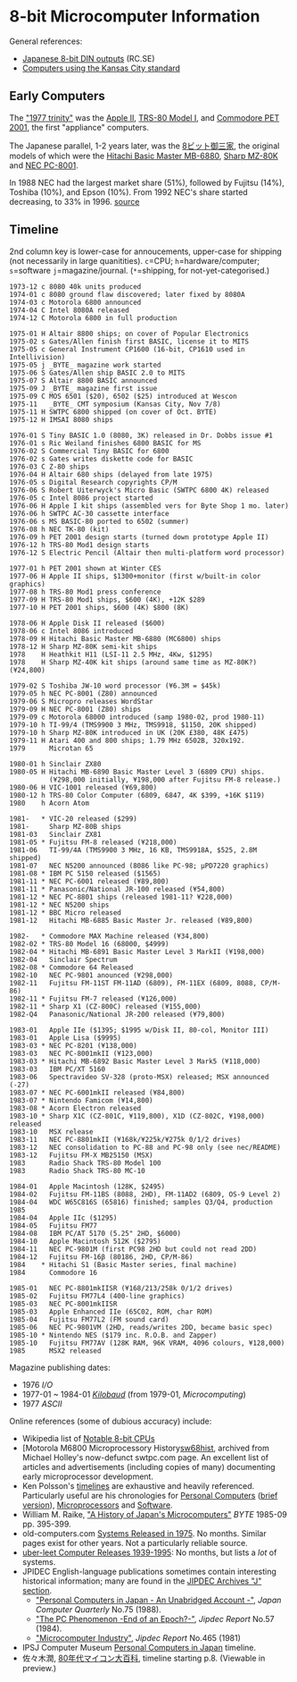 8-bit Microcomputer Information
===============================

General references:
- [Japanese 8-bit DIN outputs][rc 12255] (RC.SE)
- [Computers using the Kansas City standard][kctape]


Early Computers
---------------

The ["1977 trinity"][trinity] was the [Apple II][we-ap2], [TRS-80
Model I][we-trs80i], and [Commodore PET 2001][we-pet2001], the first
"appliance" computers.

The Japanese parallel, 1-2 years later, was the [8ビット御三家][gosanke8],
the original models of which were the [Hitachi Basic Master
MB-6880][wj-bm], [Sharp MZ-80K][wj-mz80k] and [NEC PC-8001][wj-pc8001].

In 1988 NEC had the largest market share (51%), followed by Fujitsu
(14%), Toshiba (10%), and Epson (10%). From 1992 NEC's share started
decreasing, to 33% in 1996. [source](https://i.imgur.com/4fpXzKr.jpg)


Timeline
--------

2nd column key is lower-case for annoucements, upper-case for shipping (not
necessarily in large quanitities). `c`=CPU; `h`=hardware/computer;
`s`=software `j`=magazine/journal. (`*`=shipping, for not-yet-categorised.)

    1973-12 c 8080 40k units produced
    1974-01 c 8080 ground flaw discovered; later fixed by 8080A
    1974-03 c Motorola 6800 announced
    1974-04 C Intel 8080A released
    1974-12 C Motorola 6800 in full production

    1975-01 H Altair 8800 ships; on cover of Popular Electronics
    1975-02 s Gates/Allen finish first BASIC, license it to MITS
    1975-05 c General Instrument CP1600 (16-bit, CP1610 used in Intellivision)
    1975-05 j _BYTE_ magazine work started
    1975-06 S Gates/Allen ship BASIC 2.0 to MITS
    1975-07 S Altair 8800 BASIC announced
    1975-09 J _BYTE_ magazine first issue
    1975-09 C MOS 6501 ($20), 6502 ($25) introduced at Wescon
    1975-11   _BYTE_ CMT symposium (Kansas City, Nov 7/8)
    1975-11 H SWTPC 6800 shipped (on cover of Oct. BYTE)
    1975-12 H IMSAI 8080 ships

    1976-01 S Tiny BASIC 1.0 (8080, 3K) released in Dr. Dobbs issue #1
    1976-01 s Ric Weiland finishes 6800 BASIC for MS
    1976-02 S Commercial Tiny BASIC for 6800
    1976-02 s Gates writes diskette code for BASIC
    1976-03 C Z-80 ships
    1976-04 H Altair 680 ships (delayed from late 1975)
    1976-05 s Digital Research copyrights CP/M
    1976-06 S Robert Uiterwyck's Micro Basic (SWTPC 6800 4K) released
    1976-05 c Intel 8086 project started
    1976-06 H Apple I kit ships (assembled vers for Byte Shop 1 mo. later)
    1976-06 h SWTPC AC-30 cassette interface
    1976-06 s MS BASIC-80 ported to 6502 (summer)
    1976-08 h NEC TK-80 (kit)
    1976-09 h PET 2001 design starts (turned down prototype Apple II)
    1976-12 h TRS-80 Mod1 design starts
    1976-12 S Electric Pencil (Altair then multi-platform word processor)

    1977-01 h PET 2001 shown at Winter CES
    1977-06 H Apple II ships, $1300+monitor (first w/built-in color graphics)
    1977-08 h TRS-80 Mod1 press conference
    1977-09 H TRS-80 Mod1 ships, $600 (4K), +12K $289
    1977-10 H PET 2001 ships, $600 (4K) $800 (8K)

    1978-06 H Apple Disk II released ($600)
    1978-06 c Intel 8086 introduced
    1978-09 H Hitachi Basic Master MB-6880 (MC6800) ships
    1978-12 H Sharp MZ-80K semi-kit ships
    1978    H Heathkit H11 (LSI-11 2.5 MHz, 4Kw, $1295)
    1978    H Sharp MZ-40K kit ships (around same time as MZ-80K?) (¥24,800)

    1979-02 S Toshiba JW-10 word processor (¥6.3M = $45k)
    1979-05 h NEC PC-8001 (Z80) announced
    1979-06 S Micropro releases WordStar
    1979-09 H NEC PC-8001 (Z80) ships
    1979-09 c Motorola 68000 introduced (samp 1980-02, prod 1980-11)
    1979-10 h TI-99/4 (TMS9900 3 MHz, TMS9918, $1150, 20K shipped)
    1979-10 h Sharp MZ-80K introduced in UK (20K £380, 48K £475)
    1979-11 H Atari 400 and 800 ships; 1.79 MHz 6502B, 320x192.
    1979      Microtan 65

    1980-01 h Sinclair ZX80
    1980-05 H Hitachi MB-6890 Basic Master Level 3 (6809 CPU) ships.
              (¥298,000 initially, ¥198,000 after Fujitsu FM-8 release.)
    1980-06 H VIC-1001 released (¥69,800)
    1980-12 h TRS-80 Color Computer (6809, 6847, 4K $399, +16K $119)
    1980    h Acorn Atom

    1981-   * VIC-20 released ($299)
    1981-     Sharp MZ-80B ships
    1981-03   Sinclair ZX81
    1981-05 * Fujitsu FM-8 released (¥218,000)
    1981-06   TI-99/4A (TMS9900 3 MHz, 16 KB, TMS9918A, $525, 2.8M shipped)
    1981-07   NEC N5200 announced (8086 like PC-98; µPD7220 graphics)
    1981-08 * IBM PC 5150 released ($1565)
    1981-11 * NEC PC-6001 released (¥89,800)
    1981-11 * Panasonic/National JR-100 released (¥54,800)
    1981-12 * NEC PC-8801 ships (released 1981-11? ¥228,000)
    1981-12 * NEC N5200 ships
    1981-12 * BBC Micro released
    1981-12   Hitachi MB-6885 Basic Master Jr. released (¥89,800)

    1982-   * Commodore MAX Machine released (¥34,800)
    1982-02 * TRS-80 Model 16 (68000, $4999)
    1982-04 * Hitachi MB-6891 Basic Master Level 3 MarkII (¥198,000)
    1982-04   Sinclair Spectrum
    1982-08 * Commodore 64 Released
    1982-10   NEC PC-9801 anounced (¥298,000)
    1982-11   Fujitsu FM-11ST FM-11AD (6809), FM-11EX (6809, 8088, CP/M-86)
    1982-11 * Fujitsu FM-7 released (¥126,000)
    1982-11 * Sharp X1 (CZ-800C) released (¥155,000)
    1982-Q4   Panasonic/National JR-200 released (¥79,800)

    1983-01   Apple IIe ($1395; $1995 w/Disk II, 80-col, Monitor III)
    1983-01   Apple Lisa ($9995)
    1983-03 * NEC PC-8201 (¥138,000)
    1983-03   NEC PC-8001mkII (¥123,000)
    1983-03 * Hitachi MB-6892 Basic Master Level 3 Mark5 (¥118,000)
    1983-03   IBM PC/XT 5160
    1983-06   Spectravideo SV-328 (proto-MSX) released; MSX announced (-27)
    1983-07 * NEC PC-6001mkII released (¥84,800)
    1983-07 * Nintendo Famicom (¥14,800)
    1983-08 * Acorn Electron released
    1983-10 * Sharp X1C (CZ-801C, ¥119,800), X1D (CZ-802C, ¥198,000) released
    1983-10   MSX release
    1983-11   NEC PC-8801mkII (¥168k/¥225k/¥275k 0/1/2 drives)
    1983-12   NEC consolidation to PC-88 and PC-98 only (see nec/README)
    1983-12   Fujitsu FM-X MB25150 (MSX)
    1983      Radio Shack TRS-80 Model 100
    1983      Radio Shack TRS-80 MC-10

    1984-01   Apple Macintosh (128K, $2495)
    1984-02   Fujitsu FM-11BS (8088, 2HD), FM-11AD2 (6809, OS-9 Level 2)
    1984-04   WDC W65C816S (65816) finished; samples Q3/Q4, production 1985
    1984-04   Apple IIc ($1295)
    1984-05   Fujitsu FM77
    1984-08   IBM PC/AT 5170 (5.25" 2HD, $6000)
    1984-10   Apple Macintosh 512K ($2795)
    1984-11   NEC PC-9801M (first PC98 2HD but could not read 2DD)
    1984-12   Fujitsu FM-16β (80186, 2HD, CP/M-86)
    1984    * Hitachi S1 (Basic Master series, final machine)
    1984      Commodore 16

    1985-01   NEC PC-8801mkIISR (¥168/213/258k 0/1/2 drives)
    1985-02   Fujitsu FM77L4 (400-line graphics)
    1985-03   NEC PC-8001mkIISR
    1985-03   Apple Enhanced IIe (65C02, ROM, char ROM)
    1985-04   Fujitsu FM77L2 (FM sound card)
    1985-06   NEC PC-9801VM (2HD, reads/writes 2DD, became basic spec)
    1985-10 * Nintendo NES ($179 inc. R.O.B. and Zapper)
    1985-10   Fujitsu FM77AV (128K RAM, 96K VRAM, 4096 colours, ¥128,000)
    1985      MSX2 released

Magazine publishing dates:
- 1976 _I/O_
- 1977-01 ~ 1984-01 [_Kilobaud_][m kb] (from 1979-01, _Microcomputing_)
- 1977 _ASCII_

Online references (some of dubious accuracy) include:
- Wikipedia list of [Notable 8-bit CPUs][w-not-8bit]
- [Motorola M6800 Microprocessory History[sw68hist], archived from Michael
  Holley's now-defunct swtpc.com page. An excellent list of articles and
  advertisements (including copies of many) documenting early microprocessor
  development.
- Ken Polsson's [timelines][pol] are exhaustive and heavily referenced.
  Particularly useful are his chronologies for [Personal Computers][pol-pc]
  ([brief version][pol-pcmini]), [Microprocessors][pol-mp] and
  [Software][pol-soft].
- William M. Raike, ["A History of Japan's Microcomputers"][byte8509]
  _BYTE_ 1985-09 pp. 395-399.
- old-computers.com [Systems Released in 1975][oc-1975]. No months.
  Similar pages exist for other years. Not a particularly reliable source.
- [uber-leet Computer Releases 1939-1995][uber]: No months, but lists
  a _lot_ of systems.
- JPIDEC English-language publications sometimes contain interesting
  historical information; many are found in the [JIPDEC Archives "J"
  section][JIPDEC ar J].
  - ["Personal Computers in Japan - An Unabridged Account -"][jcq75],
    _Japan Computer Quarterly_ No.75 (1988).
  - ["The PC Phenomenon -End of an Epoch?-"][jcq57], _Jipdec Report_ No.57
    (1984).
  - ["Microcomputer Industry"][jcq46], _Jipdec Report_ No.465 (1981)
- IPSJ Computer Museum [Personal Computers in Japan][ipsj] timeline.
- 佐々木潤, [80年代マイコン大百科][suzuki2013], timeline starting p.8.
  (Viewable in preview.)


<!-------------------------------------------------------------------->
[kctape]: https://en.wikipedia.org/wiki/Kansas_City_standard#Computers_using_the_Kansas_City_standard
[rc 12255]: https://retrocomputing.stackexchange.com/a/12255/7208

[gosanke8]: https://ja.wikipedia.org/wiki/8ビット御三家
[trinity]: https://retrocomputing.stackexchange.com/q/12343/7208
[wj-bm]: https://ja.wikipedia.org/wiki/ベーシックマスター
[wj-mz]: https://ja.wikipedia.org/wiki/MZ_(コンピュータ)
[wj-pc8001]: https://ja.wikipedia.org/wiki/PC-8000シリーズ
[we-ap2]: https://en.wikipedia.org/wiki/Apple_II
[we-pet2001]: https://en.wikipedia.org/wiki/Commodore_PET
[we-trs80i]: https://page.auctions.yahoo.co.jp/jp/auction/g373420258
[wj-mz80k]: https://ja.wikipedia.org/wiki/MZ-80#MZ-80K

[m kb]: https://archive.org/details/kilobaudmagazine?&sort=date

[JIPDEC ar J]: https://www.jipdec.or.jp/library/archives_keyword_J.html
[byte8509]: https://archive.org/details/BYTE_Vol_10-09_1985-09_10th_Anniversary_Issue/page/n398/mode/1up?view=theater
[ipsj]: http://museum.ipsj.or.jp/en/computer/personal/index.html
[jcq46]: https://www.jipdec.or.jp/archives/publications/J0001270
[jcq57]: https://www.jipdec.or.jp/archives/publications/J0001259
[jcq75]: https://www.jipdec.or.jp/archives/publications/J0003088
[oc-1975]: https://old-computers.com/museum/year.asp?y=1975
[pol-mp]: http://kpolsson.com/micropro/
[pol-pc]: http://kpolsson.com/comphist/
[pol-pcmini]: http://kpolsson.com/comphist/mini.htm
[pol-soft]: http://kpolsson.com/software/
[pol]: http://kpolsson.com/
[suzuki2013]: https://www.amazon.co.jp/dp/4881818325/
[sw68hist]: https://web.archive.org/web/20180820122406/http://www.swtpc.com/mholley/Microprocessors/Microprocessor_History.htm
[uber]: http://uber-leet.com/index.php?page=allsystems
[w-not-8bit]: https://en.wikipedia.org/wiki/8-bit_computing#Notable_8-bit_CPUs
